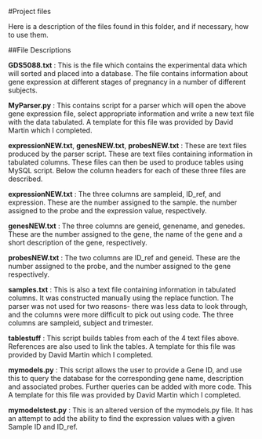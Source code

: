 #Project files

Here is a description of the files found in this folder, and if necessary, how to use them. 

##File Descriptions



**GDS5088.txt** : This is the file which contains the experimental data which will sorted and placed into a database. The file contains information about gene expression at different stages of pregnancy in a number of different subjects. 

**MyParser.py** : This contains script for a parser which will open the above gene expression file, select appropriate information and write a new text file with the data tabulated. A template for this file was provided by David Martin which I completed. 

**expressionNEW.txt**, **genesNEW.txt**, **probesNEW.txt** : These are text files produced by the parser script. These are text files containing information in tabulated columns. These files can then be used to produce tables using MySQL script. Below the column headers for each of these three files are described.

**expressionNEW.txt** : The three columns are sampleid, ID_ref, and expression. These are the number assigned to the sample. the number assigned to the probe and the expression value, respectively. 

**genesNEW.txt** : The three columns are geneid, genename, and genedes. These are the number assigned to the gene, the name of the gene and a short description of the gene, respectively. 

**probesNEW.txt** : The two columns are ID_ref and geneid. These are the number assigned to the probe, and the number assigned to the gene respectively. 


**samples.txt** : This is also a text file containing information in tabulated columns. It was constructed manually using the replace function. The parser was not used for two reasons- there was less data to look through, and the columns were more difficult to pick out using code. The three columns are sampleid, subject and trimester. 

**tablestuff** : This script builds tables from each of the 4 text files above. References are also used to link the tables. A template for this file was provided by David Martin which I completed. 

**mymodels.py** : This script allows the user to provide a Gene ID, and use this to query the database for the corresponding gene name, description and associated probes. Further queries can be added with more code. This A template for this file was provided by David Martin which I completed. 

**mymodelstest.py** : This is an altered version of the mymodels.py file. It has an attempt to add the ability to find the expression values with a given Sample ID and ID_ref.


